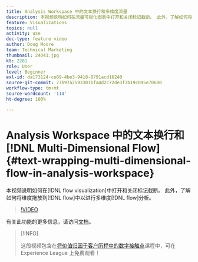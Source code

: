 ```yaml
---
title: Analysis Workspace 中的文本换行和多维度流量
description: 本视频说明如何在流量可视化图表中打开和关闭标记截断。 此外，了解如何将维度拖放到流量中以进行多维度流量分析。
feature: Visualizations
topics: null
activity: use
doc-type: feature video
author: Doug Moore
team: Technical Marketing
thumbnail: 24041.jpg
kt: 2281
role: User
level: Beginner
exl-id: da173124-ce09-4be3-9418-8791acd16240
source-git-commit: 77b97a2593301bfa4d2c72de3f3b19c095e70600
workflow-type: tm+mt
source-wordcount: '114'
ht-degree: 100%

---
```


# Analysis Workspace 中的文本换行和[!DNL Multi-Dimensional Flow] {#text-wrapping-multi-dimensional-flow-in-analysis-workspace}

本视频说明如何在[!DNL flow visualization]中打开和关闭标记截断。 此外，了解如何将维度拖放到[!DNL flow]中以进行多维度[!DNL flow]分析。

>[!VIDEO](https://video.tv.adobe.com/v/24041/?quality=12)

有关此功能的更多信息，请访问[文档](https://experienceleague.adobe.com/docs/analytics/analyze/analysis-workspace/visualizations/fallout/fallout-flow.html?lang=zh-Hans)。

>[!INFO]
>
> 这段视频包含在[将价值归因于客户历程中的数字接触点](https://experienceleague.adobe.com/?recommended=Analytics-U-1-2020.2)课程中，可在 Experience League 上免费观看！
